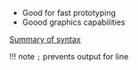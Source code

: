 - Good for fast prototyping
- Goood graphics capabilities

[Summary of syntax](https://learnxinyminutes.com/docs/matlab/)

!!! note
    `;` prevents output for line

